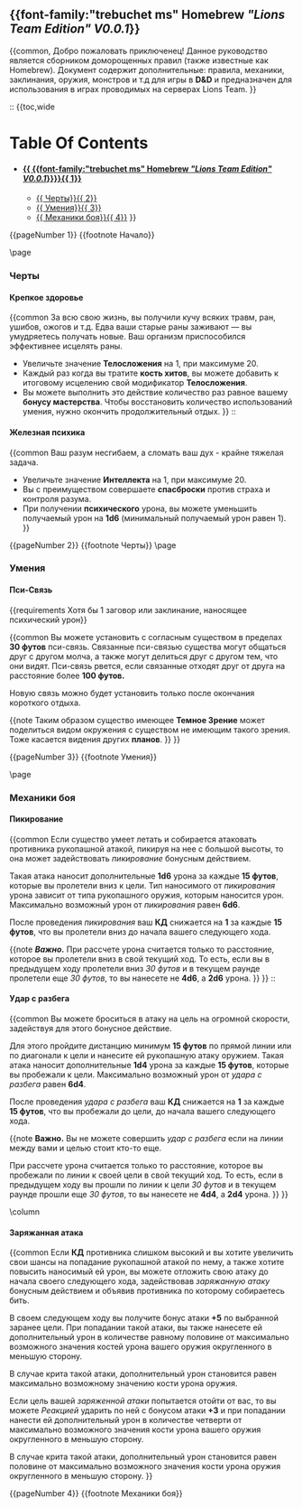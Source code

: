 ## {{font-family:"trebuchet ms" Homebrew *"Lions Team Edition" V0.0.1*}}
{{common,
Добро пожаловать приключенец! Данное руководство является сборником доморощенных правил (также известные как Homebrew). Документ содержит дополнительные: правила, механики, заклинания, оружия, монстров и т.д для игры в **D&D** и предназначен для использования в играх проводимых на серверах Lions Team.
}}

::
{{toc,wide
# Table Of Contents

  - #### [{{ {{font-family:"trebuchet ms" Homebrew *"Lions Team Edition" V0.0.1*}}}}{{ 1}}](#p1)
    - [{{ Черты}}{{ 2}}](#p2)
    - [{{ Умения}}{{ 3}}](#p3)
    - [{{ Механики боя}}{{ 4}}](#p4)
}}

{{pageNumber 1}}
{{footnote Начало}}

\page

### Черты
#### Крепкое здоровье
{{common
За всю свою жизнь, вы получили кучу всяких травм, ран, ушибов, ожогов и т.д. Едва ваши старые раны заживают — вы умудряетесь получать новые. Ваш организм приспособился эффективнее исцелять раны. 
- Увеличьте значение **Телосложения** на 1, при максимуме 20.
- Каждый раз когда вы тратите **кость хитов**, вы можете добавить к итоговому исцелению свой модификатор **Телосложения**.
- Вы можете выполнить это действие количество раз равное вашему **бонусу мастерства**. Чтобы восстановить количество использований умения, нужно окончить продолжительный отдых. 
}}
::
#### Железная психика
{{common
Ваш разум несгибаем, а сломать ваш дух - крайне тяжелая задача.

- Увеличьте значение **Интеллекта** на 1, при максимуме 20.
- Вы с преимуществом совершаете **спасброски** против страха и контроля разума.
- При получении **психического** урона, вы можете уменьшить получаемый урон на **1d6** (минимальный получаемый урон равен 1).
}}

{{pageNumber 2}}
{{footnote Черты}}
\page

### Умения
#### Пси-Связь
{{requirements Хотя бы 1 заговор или заклинание, наносящее психический урон}}

{{common
Вы можете установить с согласным существом в пределах **30 футов** пси-связь. Связанные пси-связью существа могут общаться друг с другом молча, а также могут делиться друг с другом тем, что они видят. Пси-связь рвется, если связанные отходят друг от друга на расстояние более **100 футов.**

Новую связь можно будет установить только после окончания короткого отдыха.

{{note
Таким образом существо имеющее **Темное Зрение** может поделиться видом окружения с существом не имеющим такого зрения. Тоже касается видения других **планов**.
}}
}}

{{pageNumber 3}}
{{footnote Умения}}

\page

### Механики боя
#### Пикирование

{{common
Если существо умеет летать и собирается атаковать противника рукопашной атакой, пикируя на нее с большой высоты, то она может задействовать *пикирование* бонусным действием. 

Такая атака наносит дополнительные **1d6** урона за каждые **15 футов**, которые вы пролетели вниз к цели. Тип наносимого от *пикирования* урона зависит от типа рукопашного оружия, которым наносится урон. Максимально возможный урон от *пикирования* равен **6d6**.

После проведения *пикирования* ваш **КД** снижается на **1** за каждые **15 футов**, что вы пролетели вниз до начала вашего следующего хода.

{{note
***Важно.*** При рассчете урона считается только то расстояние, которое вы пролетели вниз в свой текущий ход. То есть, если вы в предыдущем ходу пролетели вниз *30 футов* и в текущем раунде пролетели еще *30 футов*, то вы нанесете не **4d6**, а **2d6** урона. 
}}
}}
::

#### Удар с разбега
{{common
Вы можете броситься в атаку на цель на огромной скорости, задействуя для этого бонусное действие.

Для этого пройдите дистанцию минимум **15 футов** по прямой линии или по диагонали к цели и нанесите ей рукопашную атаку оружием. Такая атака наносит дополнительные **1d4** урона за каждые **15 футов**, которые вы пробежали к цели. Максимально возможный урон от *удара с разбега* равен **6d4**.

После проведения *удара с разбега* ваш **КД** снижается на **1** за каждые **15 футов**, что вы пробежали до цели, до начала вашего следующего хода.

{{note
**Важно.** Вы не можете совершить *удар с разбега* если на линии между вами и целью стоит кто-то еще.

При рассчете урона считается только то расстояние, которое вы пробежали по линии к своей цели в свой текущий ход. То есть, если в предыдущем ходу вы прошли по линии к цели *30 футов* и в текущем раунде прошли еще *30 футов*, то вы нанесете не **4d4**, а **2d4** урона. 
}}
}}

\column

#### Заряжанная атака
{{common
Если **КД** противника слишком высокий и  вы хотите увеличить свои шансы на попадание рукопашной атакой по нему, а также хотите повысить наносимый ей урон, вы можете отложить свою атаку до начала своего следующего хода, задействовав *заряжанную атаку* бонусным действием и объявив противника по которому собираетесь бить. 

В своем следующем ходу вы получите бонус атаки **+5** по выбранной заранее цели. При попадании такой атаки, вы также нанесете ей дополнительный урон в количестве равному половине от максимально возможного значения костей урона вашего оружия округленного в меньшую сторону.

В случае крита такой атаки, дополнительный урон становится равен максимально возможному значению кости урона оружия.

Если цель вашей *заряженной атаки* попытается отойти от вас, то вы можете *Реакцией* ударить по ней с бонусом атаки **+3** и при попадании нанести ей дополнительный урон в количестве четверти от максимально возможного значения кости урона вашего оружия округленного в меньшую сторону. 

В случае крита такой атаки, дополнительный урон становится равен половине от максимально возможного значения кости урона оружия округленного в меньшую сторону.
}}


{{pageNumber 4}}
{{footnote Механики боя}}